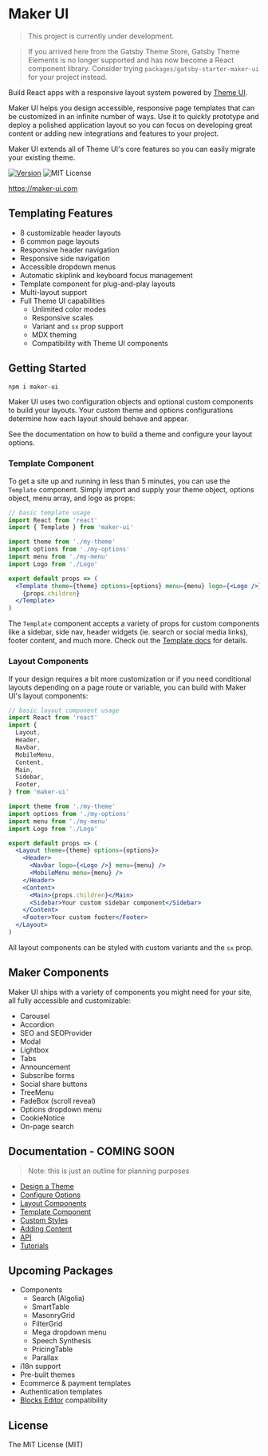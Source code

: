# Maker UI

> This project is currently under development.

> If you arrived here from the Gatsby Theme Store, Gatsby Theme Elements is no longer supported and has now become a React component library. Consider trying `packages/gatsby-starter-maker-ui` for your project instead.

Build React apps with a responsive layout system powered by [Theme UI](https://theme-ui.com/).

Maker UI helps you design accessible, responsive page templates that can be customized in an infinite number of ways. Use it to quickly prototype and deploy a polished application layout so you can focus on developing great content or adding new integrations and features to your project.

Maker UI extends all of Theme UI's core features so you can easily migrate your existing theme.

[![Version][version]][npm]
![MIT License][license]

[version]: https://flat.badgen.net/npm/v/maker-ui
[npm]: https://npmjs.com/package/maker-ui
[license]: https://flat.badgen.net/badge/license/MIT/blue

https://maker-ui.com

## Templating Features

- 8 customizable header layouts
- 6 common page layouts
- Responsive header navigation
- Responsive side navigation
- Accessible dropdown menus
- Automatic skiplink and keyboard focus management
- Template component for plug-and-play layouts
- Multi-layout support
- Full Theme UI capabilities
  - Unlimited color modes
  - Responsive scales
  - Variant and `sx` prop support
  - MDX theming
  - Compatibility with Theme UI components

## Getting Started

```sh
npm i maker-ui
```

Maker UI uses two configuration objects and optional custom components to build your layouts. Your custom theme and options configurations determine how each layout should behave and appear.

See the documentation on how to build a theme and configure your layout options.

### Template Component

To get a site up and running in less than 5 minutes, you can use the `Template` component. Simply import and supply your theme object, options object, menu array, and logo as props:

```jsx
// basic template usage
import React from 'react'
import { Template } from 'maker-ui'

import theme from './my-theme'
import options from './my-options'
import menu from './my-menu'
import Logo from './Logo'

export default props => (
  <Template theme={theme} options={options} menu={menu} logo={<Logo />}>
    {props.children}
  </Template>
)
```

The `Template` component accepts a variety of props for custom components like a sidebar, side nav, header widgets (ie. search or social media links), footer content, and much more. Check out the [Template docs](https://maker-ui.com/docs/template) for details.

### Layout Components

If your design requires a bit more customization or if you need conditional layouts depending on a page route or variable, you can build with Maker UI's layout components:

```jsx
// basic layout component usage
import React from 'react'
import {
  Layout,
  Header,
  Navbar,
  MobileMenu,
  Content,
  Main,
  Sidebar,
  Footer,
} from 'maker-ui'

import theme from './my-theme'
import options from './my-options'
import menu from './my-menu'
import Logo from './Logo'

export default props => (
  <Layout theme={theme} options={options}>
    <Header>
      <Navbar logo={<Logo />} menu={menu} />
      <MobileMenu menu={menu} />
    </Header>
    <Content>
      <Main>{props.children}</Main>
      <Sidebar>Your custom sidebar component</Sidebar>
    </Content>
    <Footer>Your custom footer</Footer>
  </Layout>
)
```

All layout components can be styled with custom variants and the `sx` prop.

## Maker Components

Maker UI ships with a variety of components you might need for your site, all fully accessible and customizable:

- Carousel
- Accordion
- SEO and SEOProvider
- Modal
- Lightbox
- Tabs
- Announcement
- Subscribe forms
- Social share buttons
- TreeMenu
- FadeBox (scroll reveal)
- Options dropdown menu
- CookieNotice
- On-page search

## Documentation - COMING SOON

> Note: this is just an outline for planning purposes

- [Design a Theme](https://maker-ui.com/docs/theme)
- [Configure Options](https://maker-ui.com/docs/options)
- [Layout Components](https://maker-ui.com/docs/layout-components)
- [Template Component](https://maker-ui.com/docs/template)
- [Custom Styles](https://maker-ui.com/docs/styling)
- [Adding Content](https://maker-ui.com/docs/adding-content)
- [API](https://maker-ui.com/docs/api)
- [Tutorials](https://maker-ui.com/tutorials)

## Upcoming Packages

- Components
  - Search (Algolia)
  - SmartTable
  - MasonryGrid
  - FilterGrid
  - Mega dropdown menu
  - Speech Synthesis
  - PricingTable
  - Parallax
- i18n support
- Pre-built themes
- Ecommerce & payment templates
- Authentication templates
- [Blocks Editor](https://blocks-ui.com) compatibility

## License

The MIT License (MIT)
